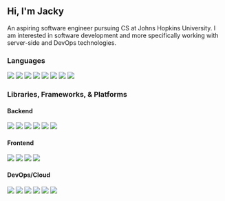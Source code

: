 ## Hi, I'm Jacky
An aspiring software engineer pursuing CS at Johns Hopkins University.
I am interested in software development and more specifically working with server-side and DevOps technologies.

<h3 align = "">
    Languages
</h3>
<p align = "">
    <img src="https://img.shields.io/badge/python-3670A0?style=for-the-badge&logo=python&logoColor=ffdd54"/>
    <img src="https://img.shields.io/badge/java-ED8B00?style=for-the-badge&logo=java&logoColor=white"/>
    <img src="https://img.shields.io/badge/typescript-%233178C6.svg?style=for-the-badge&logo=typescript&logoColor=white"/>
    <img src="https://img.shields.io/badge/javascript-%23323330.svg?style=for-the-badge&logo=javascript&logoColor=%23F7DF1E"/>
    <img src="https://img.shields.io/badge/c-%2300599C.svg?style=for-the-badge&logo=c&logoColor=white"/>
    <img src="https://img.shields.io/badge/c++-%2300599C.svg?style=for-the-badge&logo=c%2B%2B&logoColor=white"/>
    <img src="https://img.shields.io/badge/html-%23323330.svg?style=for-the-badge&logo=html5&logoColor=%23E34F26"/>
    <img src="https://img.shields.io/badge/css-%23323330.svg?style=for-the-badge&logo=css3&logoColor=%231572B6"/>
</p>

<h3 align = "">
    Libraries, Frameworks, & Platforms
</h3>

<h4>Backend</h4>
<p align = "">
    <img src="https://img.shields.io/badge/django-%23092E20.svg?style=for-the-badge&logo=django&logoColor=white"/>
    <img src="https://img.shields.io/badge/spring-%236DB33F.svg?style=for-the-badge&logo=spring&logoColor=white"/>
    <img src="https://img.shields.io/badge/node.js-%2343853D.svg?style=for-the-badge&logo=node.js&logoColor=white"/>
    <img src="https://img.shields.io/badge/postgres-%23316192.svg?style=for-the-badge&logo=postgresql&logoColor=white"/>
    <img src="https://img.shields.io/badge/mongodb-%2347A248.svg?style=for-the-badge&logo=mongodb&logoColor=white"/>
    <img src="https://img.shields.io/badge/RabbitMQ-%23FF6600.svg?style=for-the-badge&logo=RabbitMQ&logoColor=white"/>
</p>
   
<h4>Frontend</h4>
<p>
  <img src="https://img.shields.io/badge/react-%2320232a.svg?style=for-the-badge&logo=react&logoColor=%2361DAFB"/>
  <img src="https://img.shields.io/badge/redux-%23593d88.svg?style=for-the-badge&logo=redux&logoColor=white"/>
    <img src="https://img.shields.io/badge/Bootstrap-%237952B3.svg?style=for-the-badge&logo=Bootstrap&logoColor=white"/>
  <img src="https://img.shields.io/badge/Tailwind CSS-%2306B6D4.svg?style=for-the-badge&logo=Tailwind CSS&logoColor=white"/>
</p>
   

<h4>DevOps/Cloud</h4>
<p>
  <img src="https://img.shields.io/badge/AWS-%23232F3E.svg?style=for-the-badge&logo=Amazon AWS&logoColor=white"/>
    <img src="https://img.shields.io/badge/heroku-%23430098.svg?style=for-the-badge&logo=heroku&logoColor=white"/>
  <img src="https://img.shields.io/badge/docker-%232496ED.svg?style=for-the-badge&logo=docker&logoColor=white"/>
  <img src="https://img.shields.io/badge/kubernetes-%23326CE5.svg?style=for-the-badge&logo=kubernetes&logoColor=white"/>
    <img src="https://img.shields.io/badge/GitHub Actions-%232088FF.svg?style=for-the-badge&logo=GitHub Actions&logoColor=white"/>
  <img src="https://img.shields.io/badge/Travis CI-%233EAAAF.svg?style=for-the-badge&logo=Travis CI&logoColor=white"/>
</p>

